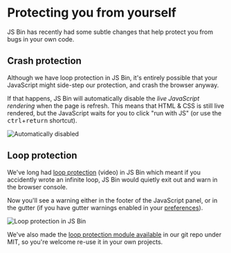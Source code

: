 # Protecting you from yourself

JS Bin has recently had some subtle changes that help protect you from bugs in your own code.

## Crash protection

Although we have loop protection in JS Bin, it's entirely possible that your JavaScript might side-step our protection, and crash the browser anyway.

If that happens, JS Bin will automatically disable the *live JavaScript rendering* when the page is refresh. This means that HTML & CSS is still live rendered, but the JavaScript waits for you to click "run with JS" (or use the <kbd>ctrl</kbd>+<kbd>return</kbd> shortcut).

![Automatically disabled](/images/blog/auto-disabled.png)

## Loop protection

We've long had [loop protection](https://www.youtube.com/watch?v=EA74ODg1qKE) (video) in JS Bin which meant if you accidently wrote an infinite loop, JS Bin would quietly exit out and warn in the browser console.

Now you'll see a warning either in the footer of the JavaScript panel, or in the gutter (if you have gutter warnings enabled in your [preferences](/account/preferences)).

![Loop protection in JS Bin](/images/blog/loop-protect.gif)

We've also made the [loop protection module available](http://github.com/jsbin/loop-protect) in our git repo under MIT, so you're welcome re-use it in your own projects.